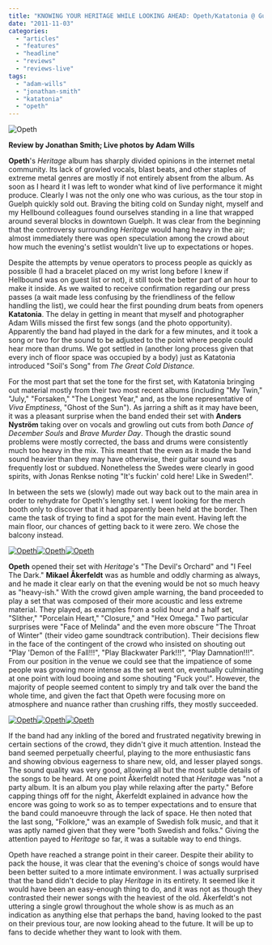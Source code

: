 ```yaml
---
title: "KNOWING YOUR HERITAGE WHILE LOOKING AHEAD: Opeth/Katatonia @ Guelph Concert Theatre, October 30th, 2011"
date: "2011-11-03"
categories: 
  - "articles"
  - "features"
  - "headline"
  - "reviews"
  - "reviews-live"
tags: 
  - "adam-wills"
  - "jonathan-smith"
  - "katatonia"
  - "opeth"
---
```


![](http://www.hellbound.ca/wp-content/uploads/2011/11/IMG_1375-590x393.jpg "Opeth")

**Review by Jonathan Smith; Live photos by Adam Wills**

**Opeth**'s _Heritage_ album has sharply divided opinions in the internet metal community. Its lack of growled vocals, blast beats, and other staples of extreme metal genres are mostly if not entirely absent from the album. As soon as I heard it I was left to wonder what kind of live performance it might produce. Clearly I was not the only one who was curious, as the tour stop in Guelph quickly sold out. Braving the biting cold on Sunday night, myself and my Hellbound colleagues found ourselves standing in a line that wrapped around several blocks in downtown Guelph. It was clear from the beginning that the controversy surrounding _Heritage_ would hang heavy in the air; almost immediately there was open speculation among the crowd about how much the evening's setlist wouldn't live up to expectations or hopes.

Despite the attempts by venue operators to process people as quickly as possible (I had a bracelet placed on my wrist long before I knew if Hellbound was on guest list or not), it still took the better part of an hour to make it inside. As we waited to receive confirmation regarding our press passes (a wait made less confusing by the friendliness of the fellow handling the list), we could hear the first pounding drum beats from openers **Katatonia**. The delay in getting in meant that myself and photographer Adam Wills missed the first few songs (and the photo opportunity). Apparently the band had played in the dark for a few minutes, and it took a song or two for the sound to be adjusted to the point where people could hear more than drums. We got settled in (another long process given that every inch of floor space was occupied by a body) just as Katatonia introduced "Soil's Song" from _The Great Cold Distance._

For the most part that set the tone for the first set, with Katatonia bringing out material mostly from their two most recent albums (including "My Twin," "July," "Forsaken," "The Longest Year," and, as the lone representative of _Viva Emptiness_, "Ghost of the Sun"). As jarring a shift as it may have been, it was a pleasant surprise when the band ended their set with **Anders Nyström** taking over on vocals and growling out cuts from both _Dance of December Souls_ and _Brave Murder Day_. Though the drastic sound problems were mostly corrected, the bass and drums were consistently much too heavy in the mix. This meant that the even as it made the band sound heavier than they may have otherwise, their guitar sound was frequently lost or subdued. Nonetheless the Swedes were clearly in good spirits, with Jonas Renkse noting "It's fuckin' cold here! Like in Sweden!".

In between the sets we (slowly) made out way back out to the main area in order to rehydrate for Opeth's lengthy set. I went looking for the merch booth only to discover that it had apparently been held at the border. Then came the task of trying to find a spot for the main event. Having left the main floor, our chances of getting back to it were zero. We chose the balcony instead.

[![](http://www.hellbound.ca/wp-content/uploads/2011/11/IMG_1330-182x182.jpg "Opeth")](http://www.hellbound.ca/wp-content/uploads/2011/11/IMG_1330.jpg)[![](http://www.hellbound.ca/wp-content/uploads/2011/11/IMG_1351-182x182.jpg "Opeth")](http://www.hellbound.ca/wp-content/uploads/2011/11/IMG_1351.jpg)[![](http://www.hellbound.ca/wp-content/uploads/2011/11/IMG_1335-182x182.jpg "Opeth")](http://www.hellbound.ca/wp-content/uploads/2011/11/IMG_1335.jpg)

**Opeth** opened their set with _Heritage_'s "The Devil's Orchard" and "I Feel The Dark." **Mikael Åkerfeldt** was as humble and oddly charming as always, and he made it clear early on that the evening would be not so much heavy as "heavy-ish." With the crowd given ample warning, the band proceeded to play a set that was composed of their more acoustic and less extreme material. They played, as examples from a solid hour and a half set, "Slither," "Porcelain Heart," "Closure," and "Hex Omega." Two particular surprises were "Face of Melinda" and the even more obscure "The Throat of Winter" (their video game soundtrack contribution). Their decisions flew in the face of the contingent of the crowd who insisted on shouting out "Play 'Demon of the Fall!!!", "Play Blackwater Park!!!", "Play Damnation!!!". From our position in the venue we could see that the impatience of some people was growing more intense as the set went on, eventually culminating at one point with loud booing and some shouting "Fuck you!". However, the majority of people seemed content to simply try and talk over the band the whole time, and given the fact that Opeth were focusing more on atmosphere and nuance rather than crushing riffs, they mostly succeeded.

[![](http://www.hellbound.ca/wp-content/uploads/2011/11/IMG_1365-182x182.jpg "Opeth")](http://www.hellbound.ca/wp-content/uploads/2011/11/IMG_1365.jpg)[![](http://www.hellbound.ca/wp-content/uploads/2011/11/IMG_1379-182x182.jpg "Opeth")](http://www.hellbound.ca/wp-content/uploads/2011/11/IMG_1379.jpg)[![](http://www.hellbound.ca/wp-content/uploads/2011/11/IMG_1388-182x182.jpg "Opeth")](http://www.hellbound.ca/wp-content/uploads/2011/11/IMG_1388.jpg)

If the band had any inkling of the bored and frustrated negativity brewing in certain sections of the crowd, they didn't give it much attention. Instead the band seemed perpetually cheerful, playing to the more enthusiastic fans and showing obvious eagerness to share new, old, and lesser played songs. The sound quality was very good, allowing all but the most subtle details of the songs to be heard. At one point Åkerfeldt noted that _Heritage_ was "not a party album. It is an album you play while relaxing after the party." Before capping things off for the night, Åkerfeldt explained in advance how the encore was going to work so as to temper expectations and to ensure that the band could manoeuvre through the lack of space. He then noted that the last song, "Folklore," was an example of Swedish folk music, and that it was aptly named given that they were "both Swedish and folks." Giving the attention payed to _Heritage_ so far, it was a suitable way to end things.

Opeth have reached a strange point in their career. Despite their ability to pack the house, it was clear that the evening's choice of songs would have been better suited to a more intimate environment. I was actually surprised that the band didn't decide to play _Heritage_ in its entirety. It seemed like it would have been an easy-enough thing to do, and it was not as though they contrasted their newer songs with the heaviest of the old. Åkerfeldt's not uttering a single growl throughout the whole show is as much as an indication as anything else that perhaps the band, having looked to the past on their previous tour, are now looking ahead to the future. It will be up to fans to decide whether they want to look with them.

